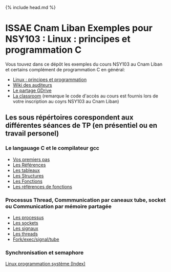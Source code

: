 {% include head.md %}

# ISSAE Cnam Liban Exemples pour NSY103 : Linux : principes et programmation C

Vous touvez dans ce dépôt les exemples du cours NSY103 au Cnam Liban et certains complément de programmation C en général: 

 * [Linux : principes et programmation](http://cours.cofares.net/cours-du-cnam/linux-principes-et-programmation-nsy103)
 * [Wiki des auditeurs](http://wiki.cofares.net)
 * [Le partage GDrive](https://drive.google.com/drive/folders/0B2NK97qOKj2ja2xMbGx1NnZCdzA?usp=sharing)
 * [La classroom](https://classroom.google.com/u/2/c/MjQwOTg4MjI4OVpa) (remarque le code d'accès au cours est fournis lors de votre inscription au coyrs NSY103 au Cnam Liban)
 
## Les sous répértoires corespondent aux différentes séances de TP (en présentiel ou en travail personel)

### Le langauage C et le compilateur gcc

* [Vos premiers pas](GCC/PremiersProgrammes)
* [Les Références](GCC/lesReferences/)
* [Les tableaux](GCC/lesTableaux)
* [Les Structures](GCC/lesStructures)
* [Les Fonctions](GCC/lesFonctions)
* [Les références de fonctions](GCC/ReferenceFonctions)

### Processus Thread, Commmunication par caneaux tube, socket ou Communication par mémoire partagée
* [Les processus]()
* [Les sockets](Sockets)
* [Les signaux](BaseProgLinux/Signals)
* [Les threads](BaseProgLinux/Threads)
* [Fork/exec/signal/tube](BaseProgLinux/)

### Synchronisation et semaphore



[Linux programmation système (Index)](/)
